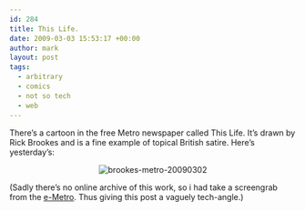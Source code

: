 ```yaml
---
id: 284
title: This Life.
date: 2009-03-03 15:53:17 +00:00
author: mark
layout: post
tags:
  - arbitrary
  - comics
  - not so tech
  - web
---
```

There&#8217;s a cartoon in the free Metro newspaper called This Life. It&#8217;s drawn by Rick Brookes and is a fine example of topical British satire. Here&#8217;s yesterday&#8217;s:

<p style="text-align: center;">
  <img class="aligncenter size-full wp-image-285" title="brookes-metro-20090302" src="/images/fromwp/2009/03/brookes-metro-20090302.jpg" alt="brookes-metro-20090302" width="662" height="223" srcset="/images/fromwp/2009/03/brookes-metro-20090302.jpg 736w, /images/fromwp/2009/03/brookes-metro-20090302-300x101.jpg 300w" sizes="(max-width: 662px) 100vw, 662px" />
</p>

(Sadly there&#8217;s no online archive of this work, so i had take a screengrab from the [e-Metro](http://www.metro.co.uk/e-metro). Thus giving this post a vaguely tech-angle.)